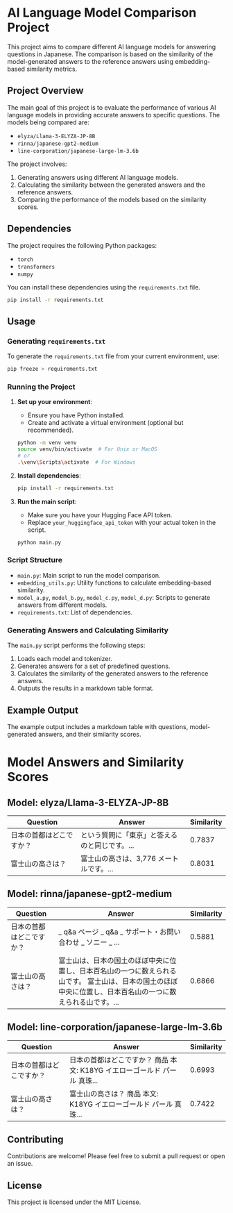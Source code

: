 # AI Language Model Comparison Project

This project aims to compare different AI language models for answering questions in Japanese. The comparison is based on the similarity of the model-generated answers to the reference answers using embedding-based similarity metrics.

## Project Overview

The main goal of this project is to evaluate the performance of various AI language models in providing accurate answers to specific questions. The models being compared are:

- `elyza/Llama-3-ELYZA-JP-8B`
- `rinna/japanese-gpt2-medium`
- `line-corporation/japanese-large-lm-3.6b`

The project involves:

1. Generating answers using different AI language models.
2. Calculating the similarity between the generated answers and the reference answers.
3. Comparing the performance of the models based on the similarity scores.

## Dependencies

The project requires the following Python packages:

- `torch`
- `transformers`
- `numpy`

You can install these dependencies using the `requirements.txt` file.

```sh
pip install -r requirements.txt
```

## Usage

### Generating `requirements.txt`

To generate the `requirements.txt` file from your current environment, use:

```sh
pip freeze > requirements.txt
```

### Running the Project

1. **Set up your environment**:

   - Ensure you have Python installed.
   - Create and activate a virtual environment (optional but recommended).

   ```sh
   python -m venv venv
   source venv/bin/activate  # For Unix or MacOS
   # or
   .\venv\Scripts\activate  # For Windows
   ```

2. **Install dependencies**:

   ```sh
   pip install -r requirements.txt
   ```

3. **Run the main script**:

   - Make sure you have your Hugging Face API token.
   - Replace `your_huggingface_api_token` with your actual token in the script.

   ```sh
   python main.py
   ```

### Script Structure

- `main.py`: Main script to run the model comparison.
- `embedding_utils.py`: Utility functions to calculate embedding-based similarity.
- `model_a.py`, `model_b.py`, `model_c.py`, `model_d.py`: Scripts to generate answers from different models.
- `requirements.txt`: List of dependencies.

### Generating Answers and Calculating Similarity

The `main.py` script performs the following steps:

1. Loads each model and tokenizer.
2. Generates answers for a set of predefined questions.
3. Calculates the similarity of the generated answers to the reference answers.
4. Outputs the results in a markdown table format.

## Example Output

The example output includes a markdown table with questions, model-generated answers, and their similarity scores.

# Model Answers and Similarity Scores

## Model: elyza/Llama-3-ELYZA-JP-8B

| Question                 | Answer                                        | Similarity |
| ------------------------ | --------------------------------------------- | ---------- |
| 日本の首都はどこですか？ | という質問に「東京」と答えるのと同じです。... | 0.7837     |
| 富士山の高さは？         | 富士山の高さは、3,776 メートルです。...       | 0.8031     |

## Model: rinna/japanese-gpt2-medium

| Question                 | Answer                                                                                                                                                       | Similarity |
| ------------------------ | ------------------------------------------------------------------------------------------------------------------------------------------------------------ | ---------- |
| 日本の首都はどこですか？ | _ q&a ページ _ q&a _ サポート・お問い合わせ _ ソニー \_ ...                                                                                                  | 0.5881     |
| 富士山の高さは？         | 富士山は、日本の国土のほぼ中央に位置し、日本百名山の一つに数えられる山です。 富士山は、日本の国土のほぼ中央に位置し、日本百名山の一つに数えられる山です。... | 0.6866     |

## Model: line-corporation/japanese-large-lm-3.6b

| Question                 | Answer                                                                    | Similarity |
| ------------------------ | ------------------------------------------------------------------------- | ---------- |
| 日本の首都はどこですか？ | 日本の首都はどこですか？ 商品 本文: K18YG イエローゴールド パール 真珠... | 0.6993     |
| 富士山の高さは？         | 富士山の高さは？ 商品 本文: K18YG イエローゴールド パール 真珠...         | 0.7422     |

## Contributing

Contributions are welcome! Please feel free to submit a pull request or open an issue.

## License

This project is licensed under the MIT License.
